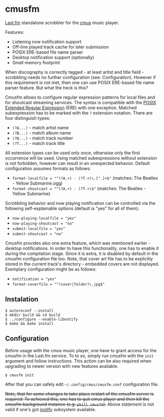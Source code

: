 cmusfm
======

[Last.fm](http://www.last.fm/) standalone scrobbler for the [cmus](https://cmus.github.io/) music
player.

Features:

* Listening now notification support
* Off-line played track cache for later submission
* POSIX ERE-based file name parser
* Desktop notification support (optionally)
* Small memory footprint

When discography is correctly tagged - at least artist and title field - scrobbling needs no
further configuration (see: Configuration). However if this requirement is not met, then one can
use POSIX ERE-based file name parser feature. But what the heck is this?

Cmusfm allows to configure regular expression patterns for local files and for shoutcast streaming
services. The syntax is compatible with the [POSIX Extended Regular
Expression](http://en.wikipedia.org/wiki/Regular_expression#Standards) (ERE) with one exception.
Matched subexpression has to be marked with the `?` extension notation. There are four distinguish
types:

* `(?A...)` - match artist name
* `(?B...)` - match album name
* `(?N...)` - match track number
* `(?T...)` - match track title

All extension types can be used only once, otherwise only the first occurrence will be used. Using
matched subexpressions without extension is not forbidden, however can result in an unexpected
behavior. Default configuration assumes formats as follows:

* `format-localfile = "^(?A.+) - (?T.+)\.[^.]+$"` (matches: The Beatles - Yellow Submarine.ogg)
* `format-shoutcast = "^(?A.+) - (?T.+)$"` (matches: The Beatles - Yellow Submarine)

Scrobbling behavior and now playing notification can be controlled via the following
self-explainable options (default is "yes" for all of them):

* `now-playing-localfile = "yes"`
* `now-playing-shoutcast = "no"`
* `submit-localfile = "yes"`
* `submit-shoutcast = "no"`

Cmusfm provides also one extra feature, which was mentioned earlier - desktop notifications. In
order to have this functionality, one has to enable it during the compilation stage. Since it is
extra, it is disabled by default in the cmusfm configuration file too. Note, that cover art file
has to be explicitly stored in the current track's directory - embedded covers are not displayed.
Exemplary configuration might be as follows:

* `notification = "yes"`
* `format-coverfile = "^(cover|folder)\.jpg$"`


Instalation
-----------

	$ autoreconf --install
	$ mkdir build && cd build
	$ ../configure --enable-libnotify
	$ make && make install


Configuration
-------------

Before usage with the cmus music player, one have to grant access for the cmusfm in the Last.fm
service. To to so, simply run cmusfm with the `init` argument and follow instructions. This action
can be also required when upgrading to newer version with new features available.

	$ cmusfm init

After that you can safely edit `~/.config/cmus/cmusfm.conf` configuration file.

~~Note, that for some changes to take place restart of the cmusfm server is required. To achieved
this, one has to quit cmus player and then kill the cmusfm background instance (e.g. `pkill
cmusfm`).~~ Above statement is not valid if one's got
[inotify](http://en.wikipedia.org/wiki/Inotify) subsystem available.

